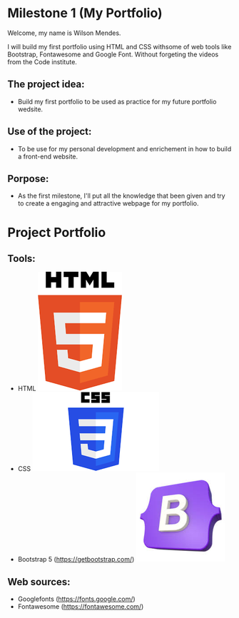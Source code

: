 
# Milestone 1 (My Portfolio)

Welcome, my name is Wilson Mendes.

I will build my first portfolio using HTML and CSS withsome of web tools like Bootstrap, Fontawesome and Google Font. Without forgeting the videos from the Code institute.

## The project idea:

- Build my first portfolio to be used as practice for my future portfolio wedsite.

## Use of the project:

- To be use for my personal development and enrichement in how to build a front-end website.

## Porpose:

- As the first milestone, I'll put all the knowledge that been given and try to create a engaging and attractive webpage for my portfolio.

# Project **Portfolio**

## Tools:
 
 - HTML ![alt text](<images/HTML5 Logo.png>)
 - CSS   ![alt text](Untitled.png)
 - Bootstrap 5 (https://getbootstrap.com/) ![alt text](<images/Bootstrap Logo.jpg>)

 ## Web sources:

 - Googlefonts (https://fonts.google.com/)
 - Fontawesome (https://fontawesome.com/)

